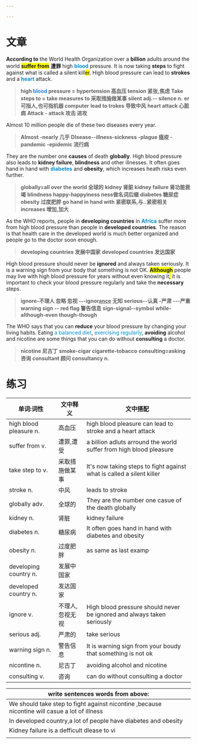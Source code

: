```yaml
---

---
```

# 文章
**According to** the World Health Organization over a **billion** adults around the world <b><span style="background:#f9fd04">suffer from</span></b> **遭罪** high <b><font color=#008ccb>blood</font></b> pressure. It is now taking **steps** to fight against what is called a silent kill<span style="background:#f9fd04">er</span>. High blood pressure can lead to **strokes** and a <b><font color=#008ccb>heart</font></b> attack.
> **high <b><font color=#2485E3>blood</font></b> pressure = hypertension 高血压 tension 紧张,焦虑**
> **Take steps to = take measures to 采取措施做某事**
> **silent adj.-- silence n.**
> **er 可指人,也可指机器 computer**
> **lead to trokes 导致中风**
> **heart attack 心脏病**
> **Attack - attack 攻击 进攻**

Almost 10 million people die of these two diseases every year. 
> **Almost -nearly 几乎**
> **DIsease--illness-sickness -plague 瘟疫 -pandemic -epidemic 流行病**

They are the number one **causes** of death **globally**. High blood pressure also leads to **kidney failure**, **blindness** and other illnesses. It often goes hand in hand with <b><font color=#008ccb>diabetes</font></b> and **obesity**, which increases heath risks even further.
> **globally=all over the world 全球的**
> **kidney 肾脏 kidney failure 肾功能衰竭** 
> **blindness happy-happyiness ness做名词后缀**
> **diabetes 糖尿症**
> **obesity 过度肥胖**
> **go hand in hand with 紧密联系,与..紧密相关**
> **increases 增加,加大**

As the WHO reports, people in **developing countries** in <b><font color=#008ccb>Africa</font></b> suffer more from high blood pressure than people in **developed countries**. The reason is that health care in the developed world is much better organized and people go to the doctor soon enough.
> **developing countries 发展中国家**
> **developed countries 发达国家**

High blood pressure should never be **ignored** and always taken seriously. It is a warning sign from your body that something is not OK. <b><span style="background:#f9fd04">Although</span></b> people may live with high blood pressure for years without even knowing it<span style="background:#f9fd04">,</span> it is important to check your blood pressure regularly and take the **necessary** steps.
> **ignore-不理人 忽略 忽视 ---ignor<u>ance</u> 无知**
> **serious--认真 -严肃 ---严重**
> **warning sign -- red flag 警告信息**
> **sign-signal--symbol**
> **while-although-even though-though**

The WHO says that you can **reduce** your blood pressure by changing your living habits. Eating <font color=#008ccb>a balanced diet</font>, <font color=#008ccb>exercising regularly</font>, **avoiding** alcohol and nicotine are some things that you can do without **consulting** a doctor.
> **nicotine 尼古丁** 
> **smoke-cigar cigarette-tobacco** 
> **consulting=asking 咨询** 
> **consultant 顾问 consultancy n.** 

# 练习
| 单词:词性              | 文中释义        | 文中搭配                                                               |
| ---------------------- | --------------- | ---------------------------------------------------------------------- |
| high blood pleasure n. | 高血压          | high blood pleasure can lead to stroke and a heart attack              |
| suffer from v.         | 遭罪,遭受       | a billion  adluts arround the world suffer from high blood pleasure    |
| take step to v.        | 采取措施做某事  | It's now taking steps to fight against what is called a silent killer  |
| stroke n.              | 中风            | leads to stroke                                                        |
| globally adv.          | 全球的          | They are the number one casue of the death globally                    |
| kidney n.              | 肾脏            | kidney failure                                                         |
| diabetes n.            | 糖尿病          | It often goes hand in hand with diabetes and obesity                   |
| obesity n.             | 过度肥胖        | as same as last examp                                                  |
| developing country n.  | 发展中国家      |                                                                        |
| developed country n.   | 发达国家        |                                                                        |
| ignore v.              | 不理人,忽视无视 | High blood pressure should never be ignored and always taken seriously |
| serious adj.           | 严肃的          | take serious                                                           |
| warning sign n.        | 警告信息        | It is warning sign from your boudy that something is not ok            |
| nicontine n.           | 尼古丁          | avoiding alcohol and nicotine                                          |
| consulting v.          | 咨询            | can do without consulting a doctor                                     | 

| write sentences words from above:                                                             |
| --------------------------------------------------------------------------------------------- |
| We should take step to fight against nicontine ,because nicontine will casue a lot of illness |
| In developed country,a lot of people have diabetes and obesity                                |
| Kidney failure is a defficult dlease to vi                                                |
|                                                                                               |
